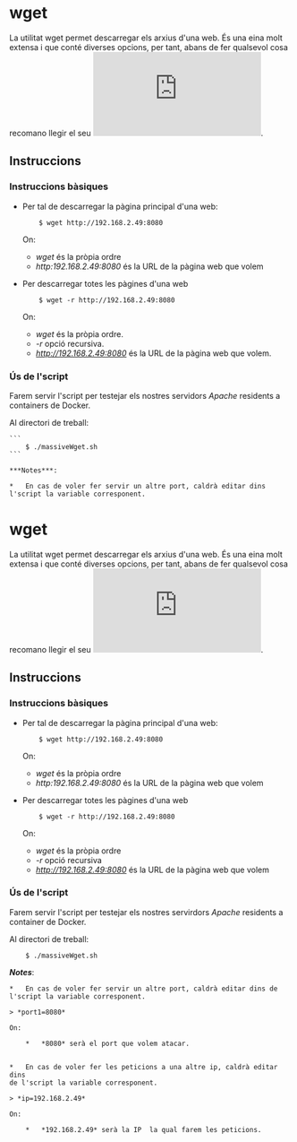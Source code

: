 # wget

La utilitat wget permet descarregar els arxius d'una web. És una eina molt extensa i que conté diverses opcions, per tant, abans de fer qualsevol cosa recomano llegir el seu ![manual](https://www.gnu.org/software/wget/manual/wget.html).

## Instruccions

### Instruccions bàsiques

* Per tal de descarregar la pàgina principal d'una web:

	```
		$ wget http://192.168.2.49:8080
	```

  On:
    * *wget* és la pròpia ordre
    * *http:192.168.2.49:8080* és la URL de la pàgina web que volem
    
* Per descarregar totes les pàgines d'una web

	```
		$ wget -r http://192.168.2.49:8080
	```
	
  On:
    * *wget* és la pròpia ordre.
    * *-r* opció recursiva.
    * *http://192.168.2.49:8080* és la URL de la pàgina web que volem.
    
  
### Ús de l'script

Farem servir l'script per testejar els nostres servidors *Apache* residents a containers de Docker.

Al directori de treball:

	```
		$ ./massiveWget.sh
	```

	***Notes***:
	
	*	En cas de voler fer servir un altre port, caldrà editar dins l'script la variable corresponent.
	
	


# wget

La utilitat wget permet descarregar els arxius d'una web. És una eina molt extensa i que conté diverses opcions, per tant, abans de fer qualsevol cosa recomano llegir el seu ![manual](https://www.gnu.org/software/wget/manual/wget.html).

## Instruccions

### Instruccions bàsiques

* Per tal de descarregar la pàgina principal d'una web:

	```
		$ wget http://192.168.2.49:8080
	```

  On:
    * *wget* és la pròpia ordre
    * *http:192.168.2.49:8080* és la URL de la pàgina web que volem
    
* Per descarregar totes les pàgines d'una web

	```
		$ wget -r http://192.168.2.49:8080
	```
	
  On:
    * *wget* és la pròpia ordre
    * *-r* opció recursiva
    * *http://192.168.2.49:8080* és la URL de la pàgina web que volem

### Ús de l'script

Farem servir l'script per testejar els nostres servirdors *Apache* residents a container de Docker.

Al directori de treball:

```
	$ ./massiveWget.sh 
```
  
***Notes***: 

	*	En cas de voler fer servir un altre port, caldrà editar dins de
	l'script la variable corresponent.
	
	> *port1=8080*
	
	On:
		
		*	*8080* serà el port que volem atacar.


	*	En cas de voler fer les peticions a una altre ip, caldrà editar dins 
	de l'script la variable corresponent.
	
	> *ip=192.168.2.49*
	
	On:
		
		*	*192.168.2.49* serà la IP  la qual farem les peticions.

